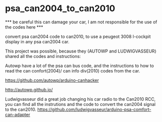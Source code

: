 # psa_can2004_to_can2010


*** be careful this can damage your car, I am not responsible for the use of the codes here ***


convert psa can2004 code to can2010, to use a peugeot 3008 I-cockpit display in any psa can2004 car.


This project was possible, because they (AUTOWP and LUDWIGVASSEUR) shared all the codes and instructions:

Autowp have a lot of the psa can bus code, and the instructions to how to read the can confort(2004)/ can info div(2010) codes from the car.

https://github.com/autowp/arduino-canhacker 

http://autowp.github.io/

Ludwigvasseur did a great job changing his car radio to the Can2010 RCC, you can find all the instrutions and the code to convert the can2004 signal to the can2010.
https://github.com/ludwigvasseur/arduino-psa-comfort-can-adapter

